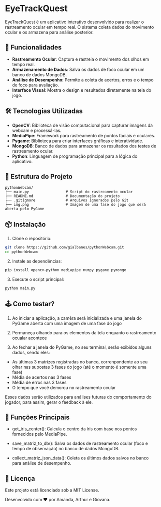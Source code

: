 # EyeTrackQuest

EyeTrackQuest é um aplicativo interativo desenvolvido para realizar o rastreamento ocular em tempo real. O sistema coleta dados do movimento ocular e os armazena para análise posterior.

## 🚀 Funcionalidades
- **Rastreamento Ocular**: Captura e rastreia o movimento dos olhos em tempo real.
- **Armazenamento de Dados**: Salva os dados de foco ocular em um banco de dados MongoDB.
- **Análise de Desempenho**: Permite a coleta de acertos, erros e o tempo de foco para avaliação.
- **Interface Visual**: Mostra o design e resultados diretamente na tela do jogo.

## 🛠️ Tecnologias Utilizadas
- **OpenCV**: Biblioteca de visão computacional para capturar imagens da webcam e processá-las.
- **MediaPipe**: Framework para rastreamento de pontos faciais e oculares.
- **Pygame**: Biblioteca para criar interfaces gráficas e interatividade.
- **MongoDB**: Banco de dados para armazenar os resultados dos testes de rastreamento ocular.
- **Python**: Linguagem de programação principal para a lógica do aplicativo.

## 📂 Estrutura do Projeto

```plaintext
pythonWebcam/
├── main.py                 # Script do rastreamento ocular
├── README.md               # Documentação do projeto
├── .gitignore              # Arquivos ignorados pelo Git
├── img.png                 # Imagem de uma fase do jogo que será aberta pelo PyGame
```

## 📦 Instalação
1. Clone o repositório:

```bash
git clone https://github.com/gialbanes/pythonWebcam.git
cd pythonWebcam
```

2. Instale as dependências:

```bash
pip install opencv-python mediapipe numpy pygame pymongo
```

3. Execute o script principal:
```bash
python main.py
```

## 🕹️ Como testar?
1. Ao iniciar a aplicação, a camêra será inicializada e uma janela do PyGame aberta com uma imagem de uma fase do jogo

2. Permaneça olhando para os elementos da tela enquanto o rastreamento ocualar acontece

3. Ao fechar a janela do PyGame, no seu terminal, serão exibidos alguns dados, sendo eles:
- As últimas 3 matrizes registradas no banco, correnpondente ao seu olhar nas supostas 3 fases do jogo (até o momento é somente uma fase)
- Média de acertos nas 3 fases
- Média de erros nas 3 fases
- O tempo que você demorou no rastreamento ocular 

Esses dados serão utilizados para análises futuras do comportamento do jogador, para assim, gerar o feedback à ele.


## 📖 Funções Principais
- get_iris_center(): Calcula o centro da íris com base nos pontos fornecidos pelo MediaPipe.

- save_matriz_to_db(): Salva os dados de rastreamento ocular (foco e tempo de observação) no banco de dados MongoDB.

- collect_matriz_json_data(): Coleta os últimos dados salvos no banco para análise de desempenho.

## 📄 Licença
Este projeto está licenciado sob a MIT License.

Desenvolvido com ❤️ por Amanda, Arthur e Giovana.
